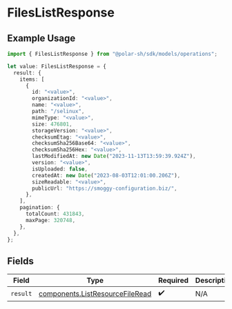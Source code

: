 # FilesListResponse

## Example Usage

```typescript
import { FilesListResponse } from "@polar-sh/sdk/models/operations";

let value: FilesListResponse = {
  result: {
    items: [
      {
        id: "<value>",
        organizationId: "<value>",
        name: "<value>",
        path: "/selinux",
        mimeType: "<value>",
        size: 476801,
        storageVersion: "<value>",
        checksumEtag: "<value>",
        checksumSha256Base64: "<value>",
        checksumSha256Hex: "<value>",
        lastModifiedAt: new Date("2023-11-13T13:59:39.924Z"),
        version: "<value>",
        isUploaded: false,
        createdAt: new Date("2023-08-03T12:01:00.206Z"),
        sizeReadable: "<value>",
        publicUrl: "https://smoggy-configuration.biz/",
      },
    ],
    pagination: {
      totalCount: 431843,
      maxPage: 320748,
    },
  },
};
```

## Fields

| Field                                                                              | Type                                                                               | Required                                                                           | Description                                                                        |
| ---------------------------------------------------------------------------------- | ---------------------------------------------------------------------------------- | ---------------------------------------------------------------------------------- | ---------------------------------------------------------------------------------- |
| `result`                                                                           | [components.ListResourceFileRead](../../models/components/listresourcefileread.md) | :heavy_check_mark:                                                                 | N/A                                                                                |